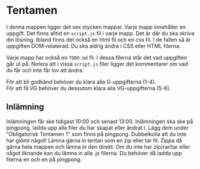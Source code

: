 # Tentamen

I denna mappen ligger det sex stycken mappar. Varje mapp innehåller en uppgift. Det finns alltid en `script.js` fil i varje mapp. Det är där du ska skriva din lösning. Ibland finns det också en html fil och en css fil. I de fallen så är uppgiften DOM-relaterad. Du ska aldrig ändra i CSS eller HTML filerna.

Varje mapp har också en `TODO.md` fil. I dessa filerna står det vad uppgiften går ut på. Notera att i vissa `script.js` filer ligger det kommentarer om vad du får och inte får lov att ändra. 


För att bli godkänd behöver du klara alla G-uppgifterna (1-4).     
För att få VG behöver du dessutom klara alla VG-uppgifterna (5-6).

## Inlämning

Inlämningen får ske tidigast 10:00 och senast 13:00. Inlämningen ska ske på pingpong, ladda upp alla filer du har skapat eller ändrat i. Lägg dem under "Obligatorisk Tentamen 1" som finns på pingpong. Dubbelkolla att du inte har glömt något! Lämna gärna in tentan som en zip eller tar fil. Zippa då gärna hela mappen och lämna in den direkt. Om du inte har zip/rar/tar eller något liknande kan du lämna in alla .js filerna. Du behöver då ladda upp filerna en och en på pingpong.

